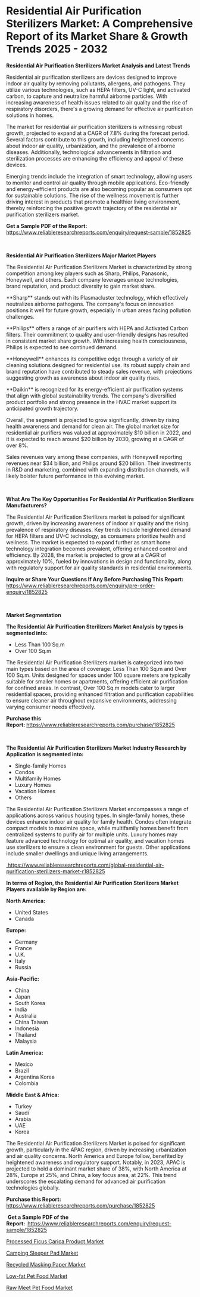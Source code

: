 <p><h1>Residential Air Purification Sterilizers Market: A Comprehensive Report of its Market Share & Growth Trends 2025 - 2032</h1></p><p><strong>Residential Air Purification Sterilizers Market Analysis and Latest Trends</strong></p>
<p><p>Residential air purification sterilizers are devices designed to improve indoor air quality by removing pollutants, allergens, and pathogens. They utilize various technologies, such as HEPA filters, UV-C light, and activated carbon, to capture and neutralize harmful airborne particles. With increasing awareness of health issues related to air quality and the rise of respiratory disorders, there's a growing demand for effective air purification solutions in homes.</p><p>The market for residential air purification sterilizers is witnessing robust growth, projected to expand at a CAGR of 7.8% during the forecast period. Several factors contribute to this growth, including heightened concerns about indoor air quality, urbanization, and the prevalence of airborne diseases. Additionally, technological advancements in filtration and sterilization processes are enhancing the efficiency and appeal of these devices.</p><p>Emerging trends include the integration of smart technology, allowing users to monitor and control air quality through mobile applications. Eco-friendly and energy-efficient products are also becoming popular as consumers opt for sustainable solutions. The rise of the wellness movement is further driving interest in products that promote a healthier living environment, thereby reinforcing the positive growth trajectory of the residential air purification sterilizers market.</p></p>
<p><strong>Get a Sample PDF of the Report:&nbsp;</strong> <a href="https://www.reliableresearchreports.com/enquiry/request-sample/1852825?utm_campaign=41&utm_medium=2&utm_source=Github&utm_content=ia&utm_term=10022025&utm_id=residential-air-purification-sterilizers">https://www.reliableresearchreports.com/enquiry/request-sample/1852825</a></p>
<p>&nbsp;</p>
<p><strong>Residential Air Purification Sterilizers Major Market Players</strong></p>
<p><p>The Residential Air Purification Sterilizers Market is characterized by strong competition among key players such as Sharp, Philips, Panasonic, Honeywell, and others. Each company leverages unique technologies, brand reputation, and product diversity to gain market share.</p><p>**Sharp** stands out with its Plasmacluster technology, which effectively neutralizes airborne pathogens. The company's focus on innovation positions it well for future growth, especially in urban areas facing pollution challenges.</p><p>**Philips** offers a range of air purifiers with HEPA and Activated Carbon filters. Their commitment to quality and user-friendly designs has resulted in consistent market share growth. With increasing health consciousness, Philips is expected to see continued demand.</p><p>**Honeywell** enhances its competitive edge through a variety of air cleaning solutions designed for residential use. Its robust supply chain and brand reputation have contributed to steady sales revenue, with projections suggesting growth as awareness about indoor air quality rises.</p><p>**Daikin** is recognized for its energy-efficient air purification systems that align with global sustainability trends. The company's diversified product portfolio and strong presence in the HVAC market support its anticipated growth trajectory.</p><p>Overall, the segment is projected to grow significantly, driven by rising health awareness and demand for clean air. The global market size for residential air purifiers was valued at approximately $10 billion in 2022, and it is expected to reach around $20 billion by 2030, growing at a CAGR of over 8%.</p><p>Sales revenues vary among these companies, with Honeywell reporting revenues near $34 billion, and Philips around $20 billion. Their investments in R&D and marketing, combined with expanding distribution channels, will likely bolster future performance in this evolving market.</p></p>
<p>&nbsp;</p>
<p><strong>What Are The Key Opportunities For Residential Air Purification Sterilizers Manufacturers?</strong></p>
<p><p>The Residential Air Purification Sterilizers market is poised for significant growth, driven by increasing awareness of indoor air quality and the rising prevalence of respiratory diseases. Key trends include heightened demand for HEPA filters and UV-C technology, as consumers prioritize health and wellness. The market is expected to expand further as smart home technology integration becomes prevalent, offering enhanced control and efficiency. By 2028, the market is projected to grow at a CAGR of approximately 10%, fueled by innovations in design and functionality, along with regulatory support for air quality standards in residential environments.</p></p>
<p><strong>Inquire or Share Your Questions If Any Before Purchasing This Report:</strong> <a href="https://www.reliableresearchreports.com/enquiry/pre-order-enquiry/1852825?utm_campaign=41&utm_medium=2&utm_source=Github&utm_content=ia&utm_term=10022025&utm_id=residential-air-purification-sterilizers">https://www.reliableresearchreports.com/enquiry/pre-order-enquiry/1852825</a></p>
<p>&nbsp;</p>
<p><strong>Market Segmentation</strong></p>
<p><strong>The Residential Air Purification Sterilizers Market Analysis by types is segmented into:</strong></p>
<p><ul><li>Less Than 100 Sq.m</li><li>Over 100 Sq.m</li></ul></p>
<p><p>The Residential Air Purification Sterilizers market is categorized into two main types based on the area of coverage: Less Than 100 Sq.m and Over 100 Sq.m. Units designed for spaces under 100 square meters are typically suitable for smaller homes or apartments, offering efficient air purification for confined areas. In contrast, Over 100 Sq.m models cater to larger residential spaces, providing enhanced filtration and purification capabilities to ensure cleaner air throughout expansive environments, addressing varying consumer needs effectively.</p></p>
<p><strong>Purchase this Report:&nbsp;</strong><a href="https://www.reliableresearchreports.com/purchase/1852825?utm_campaign=41&utm_medium=2&utm_source=Github&utm_content=ia&utm_term=10022025&utm_id=residential-air-purification-sterilizers">https://www.reliableresearchreports.com/purchase/1852825</a></p>
<p>&nbsp;</p>
<p><strong>The Residential Air Purification Sterilizers Market Industry Research by Application is segmented into:</strong></p>
<p><ul><li>Single-family Homes</li><li>Condos</li><li>Multifamily Homes</li><li>Luxury Homes</li><li>Vacation Homes</li><li>Others</li></ul></p>
<p><p>The Residential Air Purification Sterilizers Market encompasses a range of applications across various housing types. In single-family homes, these devices enhance indoor air quality for family health. Condos often integrate compact models to maximize space, while multifamily homes benefit from centralized systems to purify air for multiple units. Luxury homes may feature advanced technology for optimal air quality, and vacation homes use sterilizers to ensure a clean environment for guests. Other applications include smaller dwellings and unique living arrangements.</p></p>
<p><a href="https://www.reliableresearchreports.com/global-residential-air-purification-sterilizers-market-r1852825?utm_campaign=41&utm_medium=2&utm_source=Github&utm_content=ia&utm_term=10022025&utm_id=residential-air-purification-sterilizers">&nbsp;https://www.reliableresearchreports.com/global-residential-air-purification-sterilizers-market-r1852825</a></p>
<p><strong>In terms of Region, the Residential Air Purification Sterilizers Market Players available by Region are:</strong></p>
<p>
    <p> <strong> North America: </strong>
        <ul>
            <li>United States</li>
            <li>Canada</li>
        </ul>
        </p> 
    <p> <strong> Europe: </strong>
        <ul>
            <li>Germany</li>
            <li>France</li>
            <li>U.K.</li>
            <li>Italy</li>
            <li>Russia</li>
        </ul>
        </p> 
    <p> <strong> Asia-Pacific: </strong>
        <ul>
            <li>China</li>
            <li>Japan</li>
            <li>South Korea</li>
            <li>India</li>
            <li>Australia</li>
            <li>China Taiwan</li>
            <li>Indonesia</li>
            <li>Thailand</li>
            <li>Malaysia</li>
        </ul>
        </p> 
    <p> <strong> Latin America: </strong>
        <ul>
            <li>Mexico</li>
            <li>Brazil</li>
            <li>Argentina Korea</li>
            <li>Colombia</li>
        </ul>
        </p> 
    <p> <strong> Middle East & Africa: </strong>
        <ul>
            <li>Turkey</li>
            <li>Saudi</li>
            <li>Arabia</li>
            <li>UAE</li>
            <li>Korea</li>
        </ul>
    </p>
    </p>
<p><p>The Residential Air Purification Sterilizers Market is poised for significant growth, particularly in the APAC region, driven by increasing urbanization and air quality concerns. North America and Europe follow, benefited by heightened awareness and regulatory support. Notably, in 2023, APAC is projected to hold a dominant market share of 38%, with North America at 28%, Europe at 25%, and China, a key focus area, at 22%. This trend underscores the escalating demand for advanced air purification technologies globally.</p></p>
<p><strong>Purchase this Report: </strong><a href="https://www.reliableresearchreports.com/purchase/1852825?utm_campaign=41&utm_medium=2&utm_source=Github&utm_content=ia&utm_term=10022025&utm_id=residential-air-purification-sterilizers">https://www.reliableresearchreports.com/purchase/1852825</a></p>
<p>&nbsp;<strong>Get a Sample PDF of the Report:&nbsp;&nbsp;</strong><a href="https://www.reliableresearchreports.com/enquiry/request-sample/1852825?utm_campaign=41&utm_medium=2&utm_source=Github&utm_content=ia&utm_term=10022025&utm_id=residential-air-purification-sterilizers">https://www.reliableresearchreports.com/enquiry/request-sample/1852825</a></p>
<p><strong></strong></p>
<p><p><a href="https://github.com/techerghalim/Market-Research-Report-List-1/blob/main/processed-ficus-carica-product-market.md?utm_campaign=41&utm_medium=2&utm_source=Github&utm_content=ia&utm_term=10022025&utm_id=residential-air-purification-sterilizers">Processed Ficus Carica Product Market</a></p><p><a href="https://github.com/djembashote/Market-Research-Report-List-1/blob/main/camping-sleeper-pad-market.md?utm_campaign=41&utm_medium=2&utm_source=Github&utm_content=ia&utm_term=10022025&utm_id=residential-air-purification-sterilizers">Camping Sleeper Pad Market</a></p><p><a href="https://github.com/vjorelaclliv/Market-Research-Report-List-1/blob/main/recycled-masking-paper-market.md?utm_campaign=41&utm_medium=2&utm_source=Github&utm_content=ia&utm_term=10022025&utm_id=residential-air-purification-sterilizers">Recycled Masking Paper Market</a></p><p><a href="https://github.com/philaphindo/Market-Research-Report-List-1/blob/main/low-fat-pet-food-market.md?utm_campaign=41&utm_medium=2&utm_source=Github&utm_content=ia&utm_term=10022025&utm_id=residential-air-purification-sterilizers">Low-fat Pet Food Market</a></p><p><a href="https://github.com/aiexisaliwan/Market-Research-Report-List-1/blob/main/raw-meet-pet-food-market.md?utm_campaign=41&utm_medium=2&utm_source=Github&utm_content=ia&utm_term=10022025&utm_id=residential-air-purification-sterilizers">Raw Meet Pet Food Market</a></p></p>